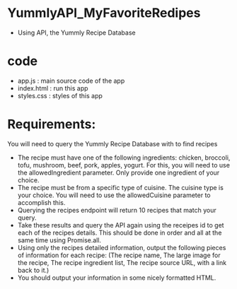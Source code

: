 # YummlyAPI_MyFavoriteRedipes
- Using API,  the Yummly Recipe Database

# code 
- app.js : main source code of the app 
- index.html : run this app 
- styles.css : styles of this app

# Requirements:
You will need to query the Yummly Recipe Database with to find recipes
- The recipe must have one of the following ingredients: chicken, broccoli, tofu, mushroom, beef, pork, apples, yogurt. For this, you will need to use the allowedIngredient parameter. Only provide one ingredient of your choice.
- The recipe must be from a specific type of cuisine. The cuisine type is your choice. You will need to use the allowedCuisine parameter to accomplish this.
- Querying the recipes endpoint will return 10 recipes that match your query.
- Take these results and query the API again using the receipes id to get each of the recipes details. This should be done in order and all at the same time using Promise.all.
- Using only the recipes detailed information, output the following pieces of information for each recipe:
(The recipe name, The large image for the recipe, The recipe ingredient list, The recipe source URL, with a link back to it.)
- You should output your information in some nicely formatted HTML.

